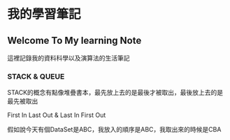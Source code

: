 # 我的學習筆記
## Welcome To My learning Note 
這裡記錄我的資料科學以及演算法的生活筆記

### STACK & QUEUE
STACK的概念有點像堆疊書本，最先放上去的是最後才被取出，最後放上去的是最先被取出

First In Last Out & Last In First Out

假如說今天有個DataSet是ABC，我放入的順序是ABC，我取出來的時候是CBA




